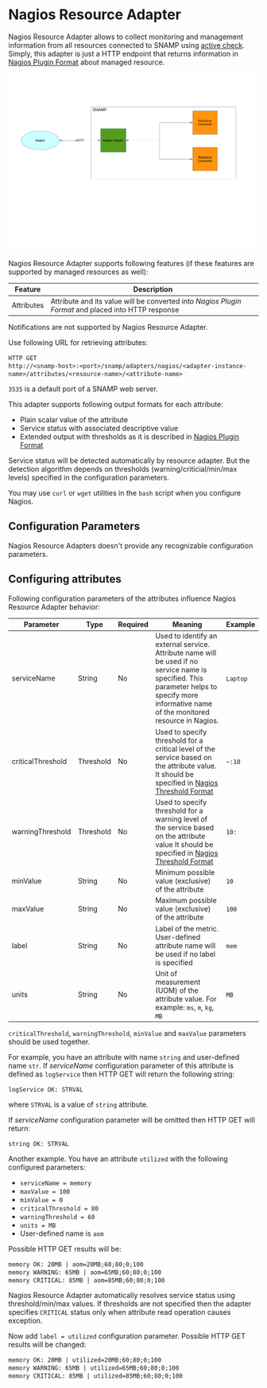 Nagios Resource Adapter
====
Nagios Resource Adapter allows to collect monitoring and management information from all resources connected to SNAMP using [active check](http://nagios.sourceforge.net/docs/3_0/activechecks.html). Simply, this adapter is just a HTTP endpoint that returns information in [Nagios Plugin Format](http://nagios.sourceforge.net/docs/3_0/pluginapi.html) about managed resource.

![Communication Scheme](nagios-adapter.png)

Nagios Resource Adapter supports following features (if these features are supported by managed resources as well):

Feature | Description
---- | ----
Attributes | Attribute and its value will be converted into _Nagios Plugin Format_ and placed into HTTP response

Notifications are not supported by Nagios Resource Adapter.

Use following URL for retrieving attributes:
```
HTTP GET
http://<snamp-host>:<port>/snamp/adapters/nagios/<adapter-instance-name>/attributes/<resource-name>/<attribute-name>
```

`3535` is a default port of a SNAMP web server.

This adapter supports following output formats for each attribute:

* Plain scalar value of the attribute
* Service status with associated descriptive value
* Extended output with thresholds as it is described in [Nagios Plugin Format](http://nagios.sourceforge.net/docs/3_0/pluginapi.html)

Service status will be detected automatically by resource adapter. But the detection algorithm depends on thresholds (warning/criticial/min/max levels) specified in the configuration parameters.

You may use `curl` or `wget` utilities in the `bash` script when you configure Nagios.

## Configuration Parameters
Nagios Resource Adapters doesn't provide any recognizable configuration parameters.

## Configuring attributes
Following configuration parameters of the attributes influence Nagios Resource Adapter behavior:

Parameter | Type | Required | Meaning | Example
---- | ---- | ---- | ---- | ----
serviceName | String | No | Used to identify an external service. Attribute name will be used if no service name is specified. This parameter helps to specify more informative name of the monitored resource in Nagios. | `Laptop`
criticalThreshold | Threshold | No | Used to specify threshold for a critical level of the service based on the attribute value. It should be specified in [Nagios Threshold Format](https://nagios-plugins.org/doc/guidelines.html#THRESHOLDFORMAT) | `~:10`
warningThreshold | Threshold | No | Used to specify threshold for a warning level of the service based on the attribute value It should be specified in [Nagios Threshold Format](https://nagios-plugins.org/doc/guidelines.html#THRESHOLDFORMAT) | `10:`
minValue | String | No | Minimum possible value (exclusive) of the attribute | `10`
maxValue | String | No | Maximum possible value (exclusive) of the attribute | `100`
label | String | No | Label of the metric. User-defined attribute name will be used if no label is specified | `mem`
units | String | No | Unit of measurement (UOM) of the attribute value. For example: `ms`, `m`, `kg`, `MB` | `MB`

`criticalThreshold`, `warningThreshold`, `minValue` and `maxValue` parameters should be used together.

For example, you have an attribute with name `string` and user-defined name `str`. If _serviceName_ configuration parameter of this attribute is defined as `logService` then HTTP GET will return the following string:
```
logService OK: STRVAL
```
where `STRVAL` is a value of `string` attribute.

If _serviceName_ configuration parameter will be omitted then HTTP GET will return:
```
string OK: STRVAL
```

Another example. You have an attribute `utilized` with the following configured parameters:

* `serviceName = memory`
* `maxValue = 100`
* `minValue = 0`
* `criticalThreshold = 80`
* `warningThreshold = 60`
* `units = MB`
* User-defined name is `aom`

Possible HTTP GET results will be:
```
memory OK: 20MB | aom=20MB;60;80;0;100
memory WARNING: 65MB | aom=65MB;60;80;0;100
memory CRITICAL: 85MB | aom=85MB;60;80;0;100
```

Nagios Resource Adapter automatically resolves service status using threshold/min/max values. If thresholds are not specified then the adapter specifies `CRITICAL` status only when attribute read operation causes exception.

Now add `label = utilized` configuration parameter. Possible HTTP GET results will be changed:
```
memory OK: 20MB | utilized=20MB;60;80;0;100
memory WARNING: 65MB | utilized=65MB;60;80;0;100
memory CRITICAL: 85MB | utilized=85MB;60;80;0;100
```
